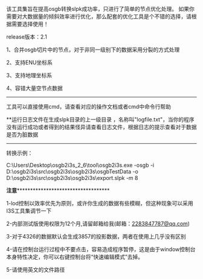 该工具集旨在提高osgb转换slpk成功率，只进行了简单的节点优化处理。
如果你需要对大数据量的倾斜效率进行优化，那么配套的优化工具是个不错的选择，请根据需要选择使用！

release版本：2.1

1、合并osgb切片中的节点，对于非同一级别下的数据采用分裂的方式处理

2、支持ENU坐标系

3、支持地理坐标系

4、容错大量空节点数据

-----------------------------------------------------------------------------

工具可以直接使用cmd，请查看对应的操作文档或者cmd中命令行帮助


**运行日志文件在生成slpk目录的上一级目录 ，名称叫"logfile.txt"，当你的程序没有运行成功或者得到的结果怪异请查看日志文件，根据日志的提示查看对于数据是否为脏数据

-----------------------------------------------------------------------------

转换示例：

C:\Users\Desktop\osgb2i3s_2_6\tool\osgb2i3s.exe -osgb -i D:\osgb2i3s\src\osgb2i3s\osgb2i3s\osgbTestData -o D:\osgb2i3s\src\osgb2i3s\osgb2i3s\export.slpk -m 8


****************************************************************注意***************************************************************************************************

1-lod控制以效率优先为原则，或许你生成的数据有些模糊，但这种现象可以采用I3S工具集调节一下

2-内部测试版使用权限为12个月,请留邮箱给我(邮箱：2283847787@qq.com)

3-对于4326的数据默认会生成3857的投影数据，两者在使用上几乎没有区别

4-请在控制台运行过程中不要点击，容易造成程序暂停，这是由于window控制台本身特性决定，你可以右键控制台将“快速编辑模式”去掉。

5-请使用英文的文件路径
